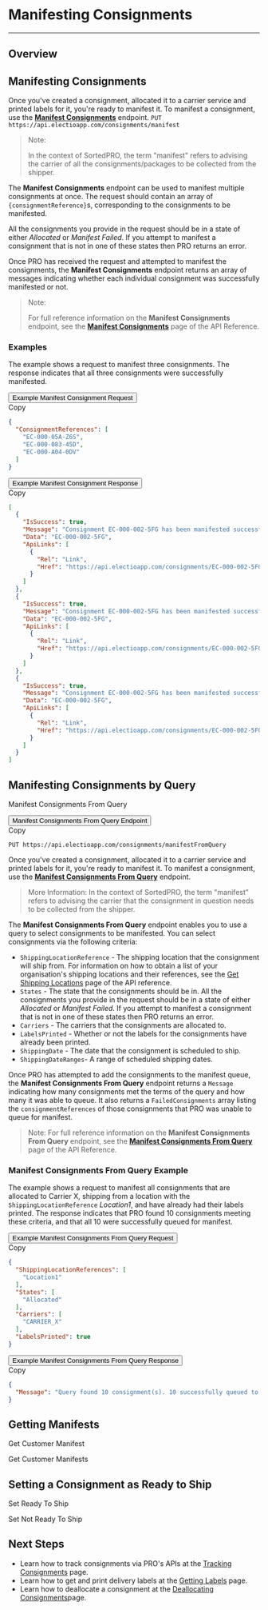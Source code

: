 # Manifesting Consignments



---

## Overview

## Manifesting Consignments

Once you've created a consignment, allocated it to a carrier service and printed labels for it, you're ready to manifest it. To manifest a consignment, use the **[Manifest Consignments](https://docs.electioapp.com/#/api/ManifestConsignments)** endpoint. `PUT https://api.electioapp.com/consignments/manifest`

> <span class="note-header">Note:</span>
>
>  In the context of SortedPRO, the term "manifest" refers to advising the carrier of all the consignments/packages to be collected from the shipper.

The **Manifest Consignments** endpoint can be used to manifest multiple consignments at once. The request should contain an array of `{consignmentReference}`s, corresponding to the consignments to be manifested. 

All the consignments you provide in the request should be in a state of either _Allocated_ or _Manifest Failed_. If you attempt to manifest a consignment that is not in one of these states then PRO returns an error.

Once PRO has received the request and attempted to manifest the consignments, the **Manifest Consignments** endpoint returns an array of messages indicating whether each individual consignment was successfully manifested or not.

> <span class="note-header">Note:</span>
>
>  For full reference information on the <strong>Manifest Consignments</strong> endpoint, see the <strong><a href="https://docs.electioapp.com/#/api/ManifestConsignments">Manifest Consignments</a></strong> page of the API Reference. 

### Examples

The example shows a request to manifest three consignments. The response indicates that all three consignments were successfully manifested.

<div class="tab">
    <button class="staticTabButton">Example Manifest Consignment Request</button>
    <div class="copybutton" onclick="CopyToClipboard(this, 'manifestConsRequest')"><span class='glyphicon glyphicon-copy'></span><span class='copy'>Copy</span></div>
</div>

<div id="manifestConsRequest" class="staticTabContent" onclick="CopyToClipboard(this, 'manifestConsRequest')">

```json
{
  "ConsignmentReferences": [
    "EC-000-05A-Z6S",
    "EC-000-083-45D",
    "EC-000-A04-0DV"
  ]
}
```

</div>

<div class="tab">
    <button class="staticTabButton">Example Manifest Consignment Response</button>
    <div class="copybutton" onclick="CopyToClipboard(this, 'manifestConsResponse')"><span class='glyphicon glyphicon-copy'></span><span class='copy'>Copy</span></div>
</div>

<div id="manifestConsResponse" class="staticTabContent" onclick="CopyToClipboard(this, 'manifestConsResponse')">

```json
[
  {
    "IsSuccess": true,
    "Message": "Consignment EC-000-002-5FG has been manifested successfully.",
    "Data": "EC-000-002-5FG",
    "ApiLinks": [
      {
        "Rel": "Link",
        "Href": "https://api.electioapp.com/consignments/EC-000-002-5FG"
      }
    ]
  },
  {
    "IsSuccess": true,
    "Message": "Consignment EC-000-002-5FG has been manifested successfully.",
    "Data": "EC-000-002-5FG",
    "ApiLinks": [
      {
        "Rel": "Link",
        "Href": "https://api.electioapp.com/consignments/EC-000-002-5FG"
      }
    ]
  },
  {
    "IsSuccess": true,
    "Message": "Consignment EC-000-002-5FG has been manifested successfully.",
    "Data": "EC-000-002-5FG",
    "ApiLinks": [
      {
        "Rel": "Link",
        "Href": "https://api.electioapp.com/consignments/EC-000-002-5FG"
      }
    ]
  }
]
```
</div>

## Manifesting Consignments by Query

Manifest Consignments From Query

<div class="tab">
    <button class="staticTabButton">Manifest Consignments From Query Endpoint</button>
    <div class="copybutton" onclick="CopyToClipboard(this, 'ManifestQueryEndpoint')"><span class='glyphicon glyphicon-copy'></span><span class='copy'>Copy</span></div>
</div>

<div id="ManifestQueryEndpoint" class="staticTabContent" onclick="CopyToClipboard(this, 'ManifestQueryEndpoint')">

```
PUT https://api.electioapp.com/consignments/manifestFromQuery
```
</div>

Once you've created a consignment, allocated it to a carrier service and printed labels for it, you're ready to manifest it. To manifest a consignment, use the **[Manifest Consignments From Query](https://docs.electioapp.com/#/api/ManifestConsignmentsFromQuery)** endpoint.

> <span class="note-header">More Information:</span>
>  In the context of SortedPRO, the term "manifest" refers to advising the carrier that the consignment in question needs to be collected from the shipper.

The **Manifest Consignments From Query** endpoint enables you to use a query to select consignments to be manifested. You can select consignments via the following criteria:

* `ShippingLocationReference` - The shipping location that the consignment will ship from. For information on how to obtain a list of your organisation's shipping locations and their references, see the [Get Shipping Locations](https://docs.electioapp.com/#/api/GetShippingLocations) page of the API reference.
* `States` - The state that the consignments should be in. All the consignments you provide in the request should be in a state of either _Allocated_ or _Manifest Failed_. If you attempt to manifest a consignment that is not in one of these states then PRO returns an error.
* `Carriers` - The carriers that the consignments are allocated to.
* `LabelsPrinted` - Whether or not the labels for the consignments have already been printed.
* `ShippingDate` - The date that the consignment is scheduled to ship.
* `ShippingDateRanges`- A range of scheduled shipping dates.

Once PRO has attempted to add the consignments to the manifest queue, the **Manifest Consignments From Query** endpoint returns a `Message` indicating how many consignments met the terms of the query and how many it was able to queue. It also returns a `FailedConsignments` array listing the `consignmentReferences` of those consignments that PRO was unable to queue for manifest.

> <span class="note-header">Note:</span>
>  For full reference information on the <strong>Manifest Consignments From Query</strong> endpoint, see the <strong><a href="https://docs.electioapp.com/#/api/ManifestConsignmentsFromQuery">Manifest Consignments From Query</a></strong> page of the API Reference. 

### Manifest Consignments From Query Example

The example shows a request to manifest all consignments that are allocated to Carrier X, shipping from a location with the `ShippingLocationReference` _Location1_, and have already had their labels printed. The response indicates that PRO found 10 consignments meeting these criteria, and that all 10 were successfully queued for manifest.

<div class="tab">
    <button class="staticTabButton">Example Manifest Consignments From Query Request</button>
    <div class="copybutton" onclick="CopyToClipboard(this, 'ManifestQueryRequest')"><span class='glyphicon glyphicon-copy'></span><span class='copy'>Copy</span></div>
</div>

<div id="ManifestQueryRequest" class="staticTabContent" onclick="CopyToClipboard(this, 'ManifestQueryRequest')">

```json
{
  "ShippingLocationReferences": [
    "Location1"
  ],
  "States": [
    "Allocated"
  ],
  "Carriers": [
    "CARRIER_X"
  ],
  "LabelsPrinted": true
}
```
</div>

<div class="tab">
    <button class="staticTabButton">Example Manifest Consignments From Query Response</button>
    <div class="copybutton" onclick="CopyToClipboard(this, 'ManifestQueryResponse')"><span class='glyphicon glyphicon-copy'></span><span class='copy'>Copy</span></div>
</div>

<div id="ManifestQueryResponse" class="staticTabContent" onclick="CopyToClipboard(this, 'ManifestQueryResponse')">

```json
{
  "Message": "Query found 10 consignment(s). 10 successfully queued to manifest. 0 failed to be added to the queue"
}
```

</div>

## Getting Manifests

Get Customer Manifest

Get Customer Manifests

## Setting a Consignment as Ready to Ship

Set Ready To Ship

Set Not Ready To Ship

## Next Steps

* Learn how to track consignments via PRO's APIs at the [Tracking Consignments](/api/help/tracking_consignments.html) page.
* Learn how to get and print delivery labels at the [Getting Labels](/api/help/getting_labels.html) page.
* Learn how to deallocate a consignment at the [Deallocating Consignments](/api/help/deallocating_consignments.html)page.

<script src="../../scripts/requesttabs.js"></script>
<script src="../../scripts/responsetabs.js"></script>
<script src="../../scripts/copy.js"></script>